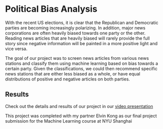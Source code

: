# Political Bias Analysis

With the recent US elections, it is clear that the Republican and Democratic parties are becoming increasingly polarizing. In addition, major news corporations are often heavily biased towards one party or the other. Reading news articles that are heavily biased will rarely provide the full story since negative information will be painted in a more positive light and vice versa.
 
The goal of our project was to screen news articles from various news stations and classify them using machine learning based on bias towards a certain party. Given the classifications, we could then recommend specific news stations that are either less biased as a whole, or have equal distributions of positive and negative articles on both parties.

## Results

Check out the details and results of our project in our [video presentation](https://www.youtube.com/watch?v=E_Cu2AzA244)

This project was completed with my partner Elvin Kong as our final project submission for the Machine Learning course at NYU Shanghai
